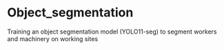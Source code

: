 # Object_segmentation
Training an object segmentation model (YOLO11-seg) to segment workers and machinery on working sites
